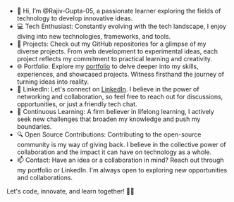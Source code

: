 - 👋 Hi, I’m @Rajiv-Gupta-05, a passionate learner exploring the fields of technology to develop innovative ideas.
- 💻 Tech Enthusiast: Constantly evolving with the tech landscape, I enjoy diving into new technologies, frameworks, and tools.
- 🚀 Projects: Check out my GitHub repositories for a glimpse of my diverse projects. From web development to experimental ideas, each project reflects my commitment to practical learning and creativity.
- 🌐 Portfolio: Explore my [portfolio](http://rajivgupta.000.pe/) to delve deeper into my skills, experiences, and showcased projects. Witness firsthand the journey of turning ideas into reality.
- 🔗 LinkedIn: Let's connect on [LinkedIn](https://www.linkedin.com/in/rajiv-gupta-73756817b/). I believe in the power of networking and collaboration, so feel free to reach out for discussions, opportunities, or just a friendly tech chat.
- 🌱 Continuous Learning: A firm believer in lifelong learning, I actively seek new challenges that broaden my knowledge and push my boundaries.
- 🔍 Open Source Contributions: Contributing to the open-source community is my way of giving back. I believe in the collective power of collaboration and the impact it can have on technology as a whole.
- 📫 Contact: Have an idea or a collaboration in mind? Reach out through my portfolio or LinkedIn. I'm always open to exploring new opportunities and collaborations.

Let's code, innovate, and learn together! 🚀✨

<!---
Rajiv-Gupta-05/Rajiv-Gupta-05 is a ✨ special ✨ repository because its `README.md` (this file) appears on your GitHub profile.
You can click the Preview link to take a look at your changes.
--->
